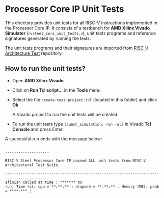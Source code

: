 # Processor Core IP Unit Tests

This directory provides unit tests for all RISC-V instructions implemented in the Processor Core IP. It consists of a testbench for **AMD Xilinx Vivado Simulator** (`rvsteel_core_unit_tests.v`), unit tests programs and reference signatures generated by running the tests.

The unit tests programs and their signatures are imported from [RISC-V Architecture Test](https://github.com/riscv-non-isa/riscv-arch-test/tree/old-framework-2.x) repository.

## How to run the unit tests?

* Open **AMD Xilinx Vivado**
* Click on **Run Tcl script...** in the **Tools** menu
* Select the file `create-test-project.tcl` (located in this folder) and click **Ok**

    A Vivado project to run the unit tests will be created.

* To run the unit tests type `launch_simulation; run -all` in Vivado **Tcl Console** and press Enter.

A successful run ends with the message below:

```
------------------------------------------------------------------------------------------

RISC-V Steel Processor Core IP passed ALL unit tests from RISC-V Architectural Test Suite

------------------------------------------------------------------------------------------
$finish called at time : ******* ns
run: Time (s): cpu = **:**:** ; elapsed = **:**:** . Memory (MB): peak = ****.*** ;
```